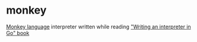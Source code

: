 # monkey

[Monkey language](https://interpreterbook.com/#the-monkey-programming-language)
interpreter written while reading ["Writing an interpreter in Go"
book](https://interpreterbook.com/)
